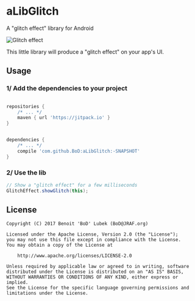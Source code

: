 aLibGlitch
===

A "glitch effect" library for Android

![Glitch effect](/preview.gif?raw=true "Glitch effect")


This little library will produce a "glitch effect" on your app's UI.

Usage
---

### 1/ Add the dependencies to your project

```groovy

repositories {
    /* ... */
    maven { url 'https://jitpack.io' }
}


dependencies {
    /* ... */
    compile 'com.github.BoD:aLibGlitch:-SNAPSHOT'
}
```


### 2/ Use the lib

```java
// Show a "glitch effect" for a few milliseconds
GlitchEffect.showGlitch(this);
```

License
---

```
Copyright (C) 2017 Benoit 'BoD' Lubek (BoD@JRAF.org)

Licensed under the Apache License, Version 2.0 (the "License");
you may not use this file except in compliance with the License.
You may obtain a copy of the License at

    http://www.apache.org/licenses/LICENSE-2.0

Unless required by applicable law or agreed to in writing, software
distributed under the License is distributed on an "AS IS" BASIS,
WITHOUT WARRANTIES OR CONDITIONS OF ANY KIND, either express or implied.
See the License for the specific language governing permissions and
limitations under the License.
```
